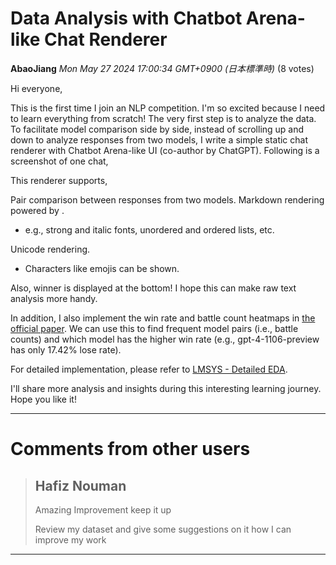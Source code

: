 # Data Analysis with Chatbot Arena-like Chat Renderer

**AbaoJiang** *Mon May 27 2024 17:00:34 GMT+0900 (日本標準時)* (8 votes)

Hi everyone,

This is the first time I join an NLP competition. I'm so excited because I need to learn everything from scratch! The very first step is to analyze the data. To facilitate model comparison side by side, instead of scrolling up and down to analyze responses from two models, I write a simple static chat renderer with Chatbot Arena-like UI (co-author by ChatGPT). Following is a screenshot of one chat,

[](https://postimg.cc/Tyyhq5RC)

This renderer supports,

Pair comparison between responses from two models.
Markdown rendering powered by [<md-block>](https://md-block.verou.me/).
- e.g., strong and italic fonts, unordered and ordered lists, etc.

Unicode rendering.
- Characters like emojis can be shown.

[](https://postimg.cc/VdffWZ1K)

Also, winner is displayed at the bottom! I hope this can make raw text analysis more handy.

In addition, I also implement the win rate and battle count heatmaps in [the official paper](https://arxiv.org/pdf/2403.04132). We can use this to find frequent model pairs (i.e., battle counts) and which model has the higher win rate (e.g., gpt-4-1106-preview has only 17.42% lose rate).

[](https://postimg.cc/ThswTMDB)

For detailed implementation, please refer to [LMSYS - Detailed EDA](https://www.kaggle.com/code/abaojiang/lmsys-detailed-eda/notebook).

I'll share more analysis and insights during this interesting learning journey. Hope you like it!



---

 # Comments from other users

> ## Hafiz Nouman
> 
> Amazing Improvement keep it up 
> 
> Review my dataset and give some suggestions on it how I can improve my work
> 
> 
> 


---

